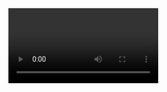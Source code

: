 <VIDEO RESOURCES>
    <PRACTICAL APPLICATIONS // DEMONSTRATION>  
        https://www.youtube.com/watch?v=eTy6JWFk9Fc - building your own audio classification with your own dataset
        https://www.youtube.com/watch?v=Oa_d-zaUti8 - 11- Preprocessing audio data for Deep Learning
        https://www.youtube.com/watch?v=fMqL5vckiU0&list=PL-wATfeyAMNrtbkCNsLcpoAyBBRJZVlnf - PLAYLIST for above video
    </PRACTICAL APPLICATIONS // DEMONSTRATION>
    <BACKGROUND INFORMATION>
        https://www.youtube.com/watch?v=GxBG4wUWf4w - ML For audio classification
        https://www.youtube.com/watch?v=Z7YM-HAz-IY&list=PLhA3b2k8R3t2Ng1WW_7MiXeh1pfQJQi_P - DSP Background - Deep Learning for Audio Classification p.1
        https://www.youtube.com/watch?v=8A-W1xk7qs8 - HOW TO EXTRACT FEATURES FROM AUDIO (IMPORTANT) *find practical counterpart
    </BACKGROUND INFORMATION>
</VIDEO RESOURCES>